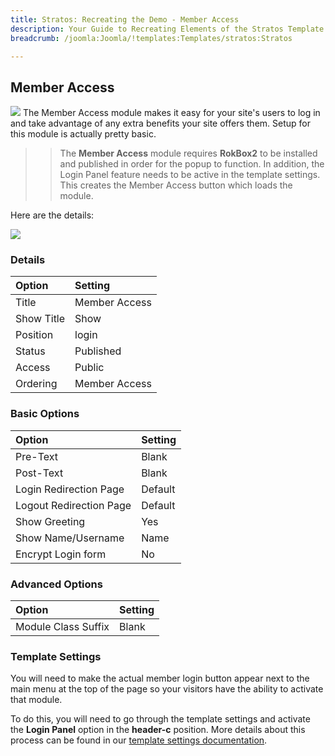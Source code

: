 ```yaml
---
title: Stratos: Recreating the Demo - Member Access
description: Your Guide to Recreating Elements of the Stratos Template for Joomla
breadcrumb: /joomla:Joomla/!templates:Templates/stratos:Stratos

---
```


Member Access
-----
![][ma1]
The Member Access module makes it easy for your site's users to log in and take advantage of any extra benefits your site offers them. Setup for this module is actually pretty basic.

>> The **Member Access** module requires **RokBox2** to be installed and published in order for the popup to function. In addition, the Login Panel feature needs to be active in the template settings. This creates the Member Access button which loads the module.

Here are the details:

![][ma2]

### Details
| Option     | Setting       |  
| :--------- | :------------ |  
| Title      | Member Access |  
| Show Title | Show          |  
| Position   | login         |  
| Status     | Published     |  
| Access     | Public        |  
| Ordering   | Member Access |  

### Basic Options
| Option                  | Setting |  
| :---------------------- | :------ |  
| Pre-Text                | Blank   |  
| Post-Text               | Blank   |  
| Login Redirection Page  | Default |  
| Logout Redirection Page | Default |  
| Show Greeting           | Yes     |  
| Show Name/Username      | Name    |  
| Encrypt Login form      | No      |  

### Advanced Options
| Option              | Setting |  
| :------------------ | :------ |  
| Module Class Suffix | Blank   |  

### Template Settings
You will need to make the actual member login button appear next to the main menu at the top of the page so your visitors have the ability to activate that module.

To do this, you will need to go through the template settings and activate the **Login Panel** option in the **header-c** position. More details about this process can be found in our [template settings documentation][login].

[login]: demo_override.md#features
[ma1]: assets/member_access_1.jpg
[ma2]: assets/member_access_2.jpg